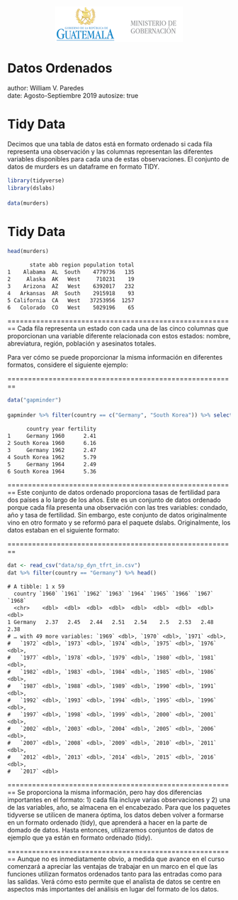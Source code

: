 <p align="center">
<img src="logomingob2018.png">
</p>

Datos Ordenados
========================================================
author: William V. Paredes  
date: Agosto-Septiembre 2019
autosize: true

Tidy Data
========================================================
Decimos que una tabla de datos está en formato ordenado si cada fila representa una observación y las columnas representan las diferentes variables disponibles para cada una de estas observaciones. El conjunto de datos de murders es un dataframe en formato TIDY.


```r
library(tidyverse)
library(dslabs)

data(murders)
```


Tidy Data
========================================================


```r
head(murders)
```

```
       state abb region population total
1    Alabama  AL  South    4779736   135
2     Alaska  AK   West     710231    19
3    Arizona  AZ   West    6392017   232
4   Arkansas  AR  South    2915918    93
5 California  CA   West   37253956  1257
6   Colorado  CO   West    5029196    65
```

========================================================
Cada fila representa un estado con cada una de las cinco columnas que proporcionan una variable diferente relacionada con estos estados: nombre, abreviatura, región, población y asesinatos totales.

Para ver cómo se puede proporcionar la misma información en diferentes formatos, considere el siguiente ejemplo:


========================================================

```r
data("gapminder")

gapminder %>% filter(country == c("Germany", "South Korea")) %>% select(c(country, year, fertility)) %>% head()
```

```
      country year fertility
1     Germany 1960      2.41
2 South Korea 1960      6.16
3     Germany 1962      2.47
4 South Korea 1962      5.79
5     Germany 1964      2.49
6 South Korea 1964      5.36
```


========================================================
Este conjunto de datos ordenado proporciona tasas de fertilidad para dos países a lo largo de los años. Este es un conjunto de datos ordenado porque cada fila presenta una observación con las tres variables: condado, año y tasa de fertilidad. Sin embargo, este conjunto de datos originalmente vino en otro formato y se reformó para el paquete dslabs. Originalmente, los datos estaban en el siguiente formato:

========================================================

```r
dat <- read_csv("data/sp_dyn_tfrt_in.csv")
dat %>% filter(country == "Germany") %>% head()
```

```
# A tibble: 1 x 59
  country `1960` `1961` `1962` `1963` `1964` `1965` `1966` `1967` `1968`
  <chr>    <dbl>  <dbl>  <dbl>  <dbl>  <dbl>  <dbl>  <dbl>  <dbl>  <dbl>
1 Germany   2.37   2.45   2.44   2.51   2.54    2.5   2.53   2.48   2.38
# … with 49 more variables: `1969` <dbl>, `1970` <dbl>, `1971` <dbl>,
#   `1972` <dbl>, `1973` <dbl>, `1974` <dbl>, `1975` <dbl>, `1976` <dbl>,
#   `1977` <dbl>, `1978` <dbl>, `1979` <dbl>, `1980` <dbl>, `1981` <dbl>,
#   `1982` <dbl>, `1983` <dbl>, `1984` <dbl>, `1985` <dbl>, `1986` <dbl>,
#   `1987` <dbl>, `1988` <dbl>, `1989` <dbl>, `1990` <dbl>, `1991` <dbl>,
#   `1992` <dbl>, `1993` <dbl>, `1994` <dbl>, `1995` <dbl>, `1996` <dbl>,
#   `1997` <dbl>, `1998` <dbl>, `1999` <dbl>, `2000` <dbl>, `2001` <dbl>,
#   `2002` <dbl>, `2003` <dbl>, `2004` <dbl>, `2005` <dbl>, `2006` <dbl>,
#   `2007` <dbl>, `2008` <dbl>, `2009` <dbl>, `2010` <dbl>, `2011` <dbl>,
#   `2012` <dbl>, `2013` <dbl>, `2014` <dbl>, `2015` <dbl>, `2016` <dbl>,
#   `2017` <dbl>
```

========================================================
Se proporciona la misma información, pero hay dos diferencias importantes en el formato: 1) cada fila incluye varias observaciones y 2) una de las variables, año, se almacena en el encabezado. Para que los paquetes tidyverse se utilicen de manera óptima, los datos deben volver a formarse en un formato ordenado (tidy), que aprenderá a hacer en la parte de domado de datos. Hasta entonces, utilizaremos conjuntos de datos de ejemplo que ya están en formato ordenado (tidy).


========================================================
Aunque no es inmediatamente obvio, a medida que avance en el curso comenzará a apreciar las ventajas de trabajar en un marco en el que las funciones utilizan formatos ordenados tanto para las entradas como para las salidas. Verá cómo esto permite que el analista de datos se centre en aspectos más importantes del análisis en lugar del formato de los datos.





